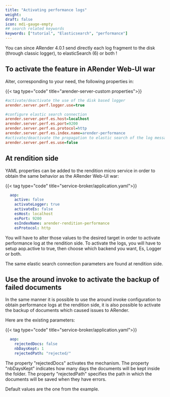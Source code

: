 ```yaml
---
title: "Activating performance logs"
weight: 
draft: false
icon: mdi-gauge-empty
## search related keywords
keywords: ["tutorial", "Elasticsearch", "performance"]
---
```


You can since ARender 4.0.1 send directly each log fragment to the disk
(through classic logger), to elasticSearch (6) or both !

## To activate the feature in ARender Web-UI war

Alter, corresponding to your need, the following properties in:

{{< tag type="code" title="arender-server-custom properties">}}

```cfg
#activate/deactivate the use of the disk based logger
arender.server.perf.logger.use=true

#configure elastic search connection
arender.server.perf.es.host=localhost
arender.server.perf.es.port=9200
arender.server.perf.es.protocol=http
arender.server.perf.es.index.name=arender-performance
#activate/deactivate the propagation to elastic search of the log messages
arender.server.perf.es.use=false
```


## At rendition side

YAML properties can be added to the rendition micro service in order to
obtain the same behavior as the ARender Web-UI war:

{{< tag type="code" title="service-broker/application.yaml">}}

```yaml
  aop:
    active: false
    activateLogger: true
    activateEs: false
    esHost: localhost
    esPort: 9200
    esIndexName: arender-rendition-performance
    esProtocol: http
```


You will have to alter those values to the desired target in order to
activate performance log at the rendition side. To activate the logs,
you will have to setup aop.active to true, then choose which backend you
want, Es, Logger or both.

The same elastic search connection parameters are found at rendition
side.

## Use the around invoke to activate the backup of failed documents

In the same manner it is possible to use the around invoke configuration
to obtain performance logs at the rendition side, it is also possible to
activate the backup of documents which caused issues to ARender.

Here are the existing parameters:

{{< tag type="code" title="service-broker/application.yaml">}}

```yaml
  aop:
    rejectedDocs: false
    nbDaysKept: 1
    rejectedPath: "rejected/"
```


The property "rejectedDocs" activates the mechanism. The property
"nbDaysKept" indicates how many days the documents will be kept inside
the folder. The property "rejectedPath" specifies the path in which the
documents will be saved when they have errors.

Default values are the one from the example.
